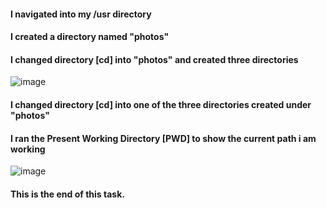#### I navigated into my /usr directory 



#### I created a directory named "photos"



#### I changed directory [cd] into "photos" and created three directories
![image](https://github.com/richardolat/PROJECTS-DAREY.IO/assets/134428528/21a0fadd-77dd-4059-b827-4eeb7c0b9153)

#### I changed directory [cd] into one of the three directories created under "photos"


#### I ran the Present Working Directory [PWD] to show the current path i am working

![image](https://github.com/richardolat/PROJECTS-DAREY.IO/assets/134428528/6d5e50e7-89af-4a0f-ab74-788c4133018e)


#### This is the end of this task.
